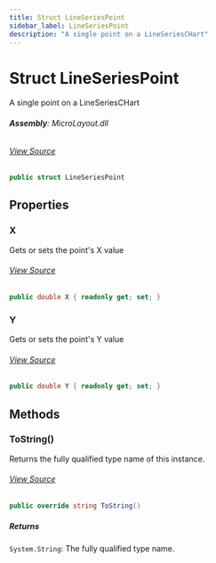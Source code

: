 ```yaml
---
title: Struct LineSeriesPoint
sidebar_label: LineSeriesPoint
description: "A single point on a LineSeriesCHart"
---
```

# Struct LineSeriesPoint
A single point on a LineSeriesCHart

###### **Assembly**: MicroLayout.dll
###### [View Source](https://github.com/WildernessLabs/Meadow.Foundation.git/blob/develop/Source/Meadow.Foundation.Libraries_and_Frameworks/Graphics.MicroLayout/Driver/Charts/LineSeriesPoint.cs#L6)
```csharp title="Declaration"
public struct LineSeriesPoint
```
## Properties
### X
Gets or sets the point's X value
###### [View Source](https://github.com/WildernessLabs/Meadow.Foundation.git/blob/develop/Source/Meadow.Foundation.Libraries_and_Frameworks/Graphics.MicroLayout/Driver/Charts/LineSeriesPoint.cs#L32)
```csharp title="Declaration"
public double X { readonly get; set; }
```
### Y
Gets or sets the point's Y value
###### [View Source](https://github.com/WildernessLabs/Meadow.Foundation.git/blob/develop/Source/Meadow.Foundation.Libraries_and_Frameworks/Graphics.MicroLayout/Driver/Charts/LineSeriesPoint.cs#L36)
```csharp title="Declaration"
public double Y { readonly get; set; }
```
## Methods
### ToString()
Returns the fully qualified type name of this instance.
###### [View Source](https://github.com/WildernessLabs/Meadow.Foundation.git/blob/develop/Source/Meadow.Foundation.Libraries_and_Frameworks/Graphics.MicroLayout/Driver/Charts/LineSeriesPoint.cs#L39)
```csharp title="Declaration"
public override string ToString()
```

##### Returns

`System.String`: The fully qualified type name.
